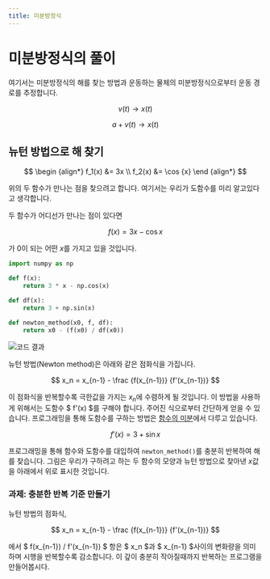 ```yaml
---
title: 미분방정식
---
```


# 미분방정식의 풀이

여기서는 미분방정식의 해를 찾는 방법과 운동하는 물체의 미분방정식으로부터 운동 경로를 추정합니다.

$$ v(t) \to x(t) $$

$$ a + v(t) \to x(t) $$

## 뉴턴 방법으로 해 찾기

$$ \begin {align*} f_1(x) &= 3x \\ f_2(x) &= \cos {x} \end {align*} $$

위의 두 함수가 만나는 점을 찾으려고 합니다. 여기서는 우리가 도함수를 미리 알고있다고 생각합니다.

두 함수가 어디선가 만나는 점이 있다면

$$ f(x) = 3x - \cos x $$

가 0이 되는 어떤 $x$를 가지고 있을 것입니다. 

```python
import numpy as np

def f(x):
    return 3 * x - np.cos(x)

def df(x):
    return 3 + np.sin(x)

def newton_method(x0, f, df):
    return x0 - (f(x0) / df(x0))
```

![코드 결과](../assets/differential_equation_1.png)

뉴턴 방법(Newton method)은 아래와 같은 점화식을 가집니다.

$$ x_n = x_{n-1} - \frac {f(x_{n-1})} {f'(x_{n-1})} $$

이 점화식을 반복할수록 극한값을 가지는 $x_n$에 수렴하게 될 것입니다. 이 방법을 사용하게 위해서는 도함수 $ f'(x) $를 구해야 합니다. 주어진 식으로부터 간단하게 얻을 수 있습니다. 프로그래밍을 통해 도함수를 구하는 방법은 [함수의 미분](/docs/analysis/function_differential/)에서 다루고 있습니다.

$$ f'(x) = 3 + \sin x $$

프로그래밍을 통해 함수와 도함수를 대입하여 `newton_method()`를 충분히 반복하여 해를 찾습니다. 그림은 우리가 구하려고 하는 두 함수의 모양과 뉴턴 방법으로 찾아낸 $x$값을 아래에서 위로 표시한 것입니다.

### 과제: 충분한 반복 기준 만들기

뉴턴 방법의 점화식,

$$ x_n = x_{n-1} - \frac {f(x_{n-1})} {f'(x_{n-1})} $$

에서 $ f(x_{n-1}) / f'(x_{n-1}) $ 항은 $ x_n $과 $ x_{n-1} $사이의 변화량을 의미하며 시행을 반복할수록 감소합니다. 이 갚이 충분히 작아질때까지 반복하는 프로그램을 만들어봅시다.
